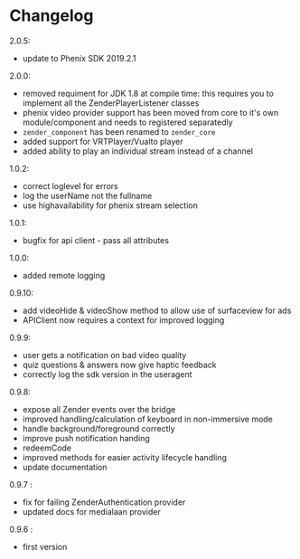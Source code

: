 # Changelog
2.0.5:
- update to Phenix SDK 2019.2.1

2.0.0:
- removed requiment for JDK 1.8 at compile time: this requires you to implement all the ZenderPlayerListener classes
- phenix video provider support has been moved from core to it's own module/component and needs to registered separatedly
- `zender_component` has been renamed to `zender_core`
- added support for VRTPlayer/Vualto player
- added ability to play an individual stream instead of a channel

1.0.2:
- correct loglevel for errors
- log the userName not the fullname
- use highavailability for phenix stream selection

1.0.1:
- bugfix for api client - pass all attributes

1.0.0:
- added remote logging

0.9.10:
- add videoHide & videoShow method to allow use of surfaceview for ads
- APIClient now requires a context for improved logging

0.9.9:
- user gets a notification on bad video quality
- quiz questions & answers now give haptic feedback
- correctly log the sdk version in the useragent

0.9.8:
- expose all Zender events over the bridge
- improved handling/calculation of keyboard in non-immersive mode
- handle background/foreground correctly
- improve push notification handing
- redeemCode
- improved methods for easier activity lifecycle handling
- update documentation


0.9.7 :
- fix for failing ZenderAuthentication provider
- updated docs for medialaan provider

0.9.6 :
  - first version

